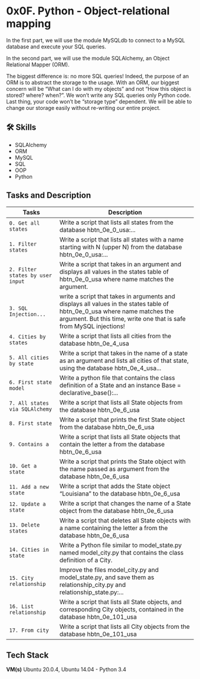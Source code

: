 
# 0x0F. Python - Object-relational mapping

In the first part, we will use the module MySQLdb to connect to a MySQL database and execute your SQL queries.

In the second part, we will use the module SQLAlchemy, an Object Relational Mapper (ORM).

The biggest difference is: no more SQL queries! Indeed, the purpose of an ORM is to abstract the storage to the usage. With an ORM, our biggest concern will be “What can I do with my objects” and not “How this object is stored? where? when?”. We won’t write any SQL queries only Python code. Last thing, your code won’t be “storage type” dependent. We will be able to change our storage easily without re-writing our entire project.

## 🛠 Skills
- SQLAlchemy
- ORM
- MySQL
- SQL
- OOP
- Python

## Tasks and Description
| Tasks             | Description                                                                |
| ----------------- | ------------------------------------------------------------------ |
| `0. Get all states` | Write a script that lists all states from the database hbtn_0e_0_usa:... |
| `1. Filter states`| Write a script that lists all states with a name starting with N (upper N) from the database hbtn_0e_0_usa:... |
| `2. Filter states by user input` | Write a script that takes in an argument and displays all values in the states table of hbtn_0e_0_usa where name matches the argument. |
| `3. SQL Injection...` |  write a script that takes in arguments and displays all values in the states table of hbtn_0e_0_usa where name matches the argument. But this time, write one that is safe from MySQL injections! |
| `4. Cities by states`| Write a script that lists all cities from the database hbtn_0e_4_usa |
| `5. All cities by state` | Write a script that takes in the name of a state as an argument and lists all cities of that state, using the database hbtn_0e_4_usa... |
| `6. First state model` | Write a python file that contains the class definition of a State and an instance Base = declarative_base():... |
| `7. All states via SQLAlchemy`| Write a script that lists all State objects from the database hbtn_0e_6_usa |
| `8. First state` | Write a script that prints the first State object from the database hbtn_0e_6_usa |
| `9. Contains a` | Write a script that lists all State objects that contain the letter a from the database hbtn_0e_6_usa |
| `10. Get a state`| Write a script that prints the State object with the name passed as argument from the database hbtn_0e_6_usa |
| `11. Add a new state` | Write a script that adds the State object “Louisiana” to the database hbtn_0e_6_usa |
| `12. Update a state` | Write a script that changes the name of a State object from the database hbtn_0e_6_usa |
| `13. Delete states` | Write a script that deletes all State objects with a name containing the letter a from the database hbtn_0e_6_usa |
| `14. Cities in state`| Write a Python file similar to model_state.py named model_city.py that contains the class definition of a City. |
| `15. City relationship` | Improve the files model_city.py and model_state.py, and save them as relationship_city.py and relationship_state.py:... |
| `16. List relationship` | Write a script that lists all State objects, and corresponding City objects, contained in the database hbtn_0e_101_usa |
| `17. From city`| Write a script that lists all City objects from the database hbtn_0e_101_usa |

## Tech Stack

**VM(s)** Ubuntu 20.0.4, Ubuntu 14.04 - Python 3.4

